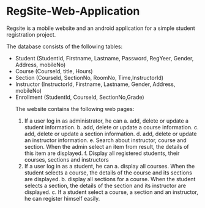 # RegSite-Web-Application
Regsite is a mobile website and an android application for a simple student registration project.

<p>The database consists of the following tables:
<ul>
  <li>Student (StudentId, Firstname, Lastname, Password, RegYeer, Gender, Address, mobileNo)</li>
  <li>Course (CourseId, title, Hours)</li>
  <li>Section (CourseId, SectionNo, RoomNo, Time,InstructorId)</li> 
  <li>Instructor (InstructorId, Firstname, Lastname, Gender, Address, mobileNo)</li>
  <li>Enrollment (StudentId, CourseId, SectionNo,Grade)</li></p>
  
The website contains the following web pages:  
1.	If a user log in as administrator, he can
a.	add, delete  or update a student information.
b.	add, delete  or update a course information.
c.	add, delete  or update a section information.
d.	add, delete  or update an instructor information.
e.	Search about instructor, course and section. When the admin select an item from result, the details of this item are displayed.
f.	Display all registered students, their courses, sections and instructors
2.	If a user log in as a student, he can
a.	display all courses. When the student selects a course, the details of the course and its sections are displayed.
b.	display all sections for a course. When the student selects a section, the details of the section and its instructor are displayed.
c.	If a student select a course, a section and an instructor, he can register himself easily. 
